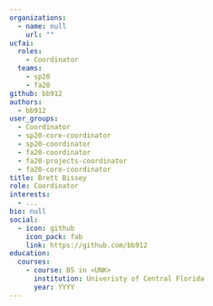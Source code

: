```yaml
---
organizations:
  - name: null
    url: ""
ucfai:
  roles:
    - Coordinator
  teams:
    - sp20
    - fa20
github: bb912
authors:
  - bb912
user_groups:
  - Coordinator
  - sp20-core-coordinator
  - sp20-coordinator
  - fa20-coordinator
  - fa20-projects-coordinator
  - fa20-core-coordinator
title: Brett Bissey
role: Coordinator
interests:
  - ...
bio: null
social:
  - icon: github
    icon_pack: fab
    link: https://github.com/bb912
education:
  courses:
    - course: BS in <UNK>
      institution: Univeristy of Central Florida
      year: YYYY
---
```

